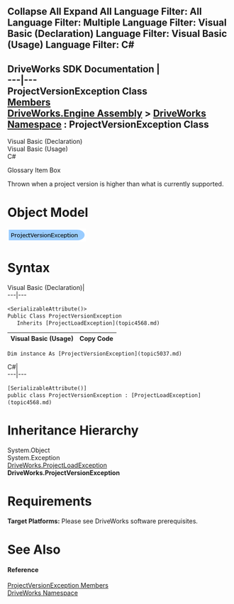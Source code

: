 Collapse All Expand All Language Filter: All  Language Filter: Multiple  Language Filter: Visual Basic (Declaration) Language Filter: Visual Basic (Usage) Language Filter: C#  
---  
DriveWorks SDK Documentation  |   
---|---  
ProjectVersionException Class   
[Members](topic5038.md)   
[DriveWorks.Engine Assembly](topic2156.md) > [DriveWorks Namespace](topic2159.md) : ProjectVersionException Class  
---  
  
Visual Basic (Declaration)    
Visual Basic (Usage)    
C# 

Glossary Item Box

Thrown when a project version is higher than what is currently supported. 

# Object Model

![](dotnetdiagramimages/image247.png)

# Syntax

Visual Basic (Declaration)|   
---|---  
      
    
    <SerializableAttribute()>
    Public Class ProjectVersionException 
       Inherits [ProjectLoadException](topic4568.md)  
  
Visual Basic (Usage)| Copy Code  
---|---  
      
    
    Dim instance As [ProjectVersionException](topic5037.md)  
  
C#|   
---|---  
      
    
    [SerializableAttribute()]
    public class ProjectVersionException : [ProjectLoadException](topic4568.md)   
  
# Inheritance Hierarchy

System.Object  
System.Exception  
[DriveWorks.ProjectLoadException](topic4568.md)  
**DriveWorks.ProjectVersionException**  


# Requirements

**Target Platforms:** Please see DriveWorks software prerequisites.

# See Also

#### Reference

[ProjectVersionException Members](topic5038.md)   
[DriveWorks Namespace](topic2159.md)


